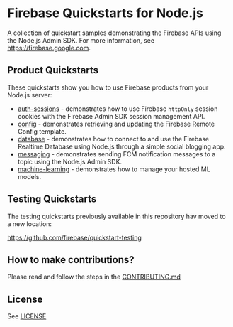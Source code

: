 # Firebase Quickstarts for Node.js

A collection of quickstart samples demonstrating the Firebase APIs using the Node.js Admin SDK. For more information, see https://firebase.google.com.

## Product Quickstarts

These quickstarts show you how to use Firebase products from your Node.js server:

* [auth-sessions](auth-sessions/README.md) - demonstrates how to use Firebase `httpOnly` session cookies with the Firebase Admin SDK session management API.
* [config](config/README.md) - demonstrates retrieving and updating the Firebase Remote Config template.
* [database](database/README.md) - demonstrates how to connect to and use the Firebase Realtime Database using Node.js through a simple social blogging app.
* [messaging](messaging/README.md) - demonstrates sending FCM notification messages to a topic using the Node.js Admin SDK.
* [machine-learning](machine-learning/README.md) - demonstrates how to manage your hosted ML models.

## Testing Quickstarts

The testing quickstarts previously available in this repository hav
moved to a new location:

https://github.com/firebase/quickstart-testing

## How to make contributions?

Please read and follow the steps in the [CONTRIBUTING.md](CONTRIBUTING.md)

## License
See [LICENSE](LICENSE)
